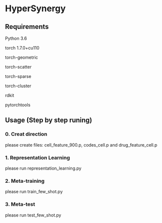
# HyperSynergy

## Requirements

Python 3.6

torch 1.7.0+cu110

torch-geometric 

torch-scatter 

torch-sparse  

torch-cluster 

rdkit 

pytorchtools 



## Usage (Step by step runing)

### 0. Creat direction

please create files: cell_feature_900.p, codes_cell.p and drug_feature_cell.p

### 1. Representation Learning

please run representation_learning.py

### 2. Meta-training 

please run train_few_shot.py

### 3. Meta-test

please run test_few_shot.py
